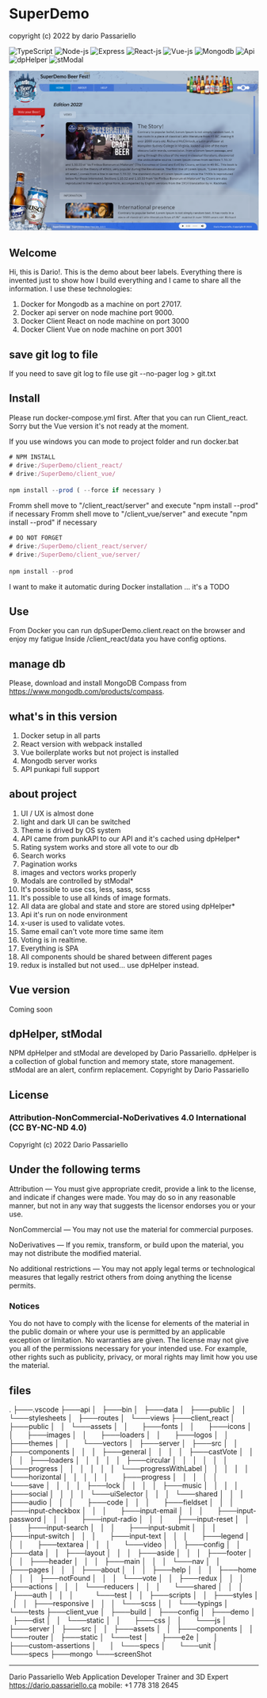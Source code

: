 # SuperDemo

copyright (c) 2022 by dario Passariello

![TypeScript](https://img.shields.io/badge/TypeScript-006b98?logo=TypeScript&logoColor=white)
![Node-js](https://img.shields.io/badge/Node-js-006b98?logo=Node-js&logoColor=white)
![Express](https://img.shields.io/badge/Express-006b98?logo=Express&logoColor=white)
![React-js](https://img.shields.io/badge/React-js-006b98?logo=React-js&logoColor=white)
![Vue-js](https://img.shields.io/badge/Vue-js-006b98?logo=Vue-js&logoColor=white)
![Mongodb](https://img.shields.io/badge/Mongodb-006b98?logo=Mongodb&logoColor=white)
![Api](https://img.shields.io/badge/Api-006b98?logo=Api&logoColor=white)
![dpHelper](https://img.shields.io/badge/dpHelper-npm-green?logo=dpHelper&logoColor=white)
![stModal](https://img.shields.io/badge/stModal-npm-green?logo=stModal&logoColor=white)

![screenShot](/screenShot/000.png)

## Welcome

Hi, this is Dario!.
This is the demo about beer labels. Everything there is invented just to show how I build everything and I came to share all the information.
I use these technologies:

1) Docker for Mongodb as a machine on port 27017.
2) Docker api server on node machine port 9000.
3) Docker Client React on node machine on port 3000
4) Docker Client Vue on node machine on port 3001

## save git log to file

If you need to save git log to file use git --no-pager log > git.txt

## Install

Please run docker-compose.yml first. After that you can run Client_react. Sorry but the Vue version it's not ready at the moment.

If you use windows you can mode to project folder and run docker.bat

```js
# NPM INSTALL
# drive:/SuperDemo/client_react/
# drive:/SuperDemo/client_vue/

npm install --prod ( --force if necessary )
```

Fromm shell move to "/client_react/server" and execute "npm install --prod" if necessary
Fromm shell move to "/client_vue/server" and execute "npm install --prod" if necessary

```js
# DO NOT FORGET
# drive:/SuperDemo/client_react/server/
# drive:/SuperDemo/client_vue/server/

npm install --prod
```

I want to make it automatic during Docker installation ... it's a TODO

## Use

From Docker you can run dpSuperDemo.client.react on the browser and enjoy my fatigue
Inside /client_react/data you have config options.

## manage db

Please, download and install MongoDB Compass from <https://www.mongodb.com/products/compass>.

## what's in this version

1) Docker setup in all parts
2) React version with webpack installed
3) Vue boilerplate works but not project is installed
4) Mongodb server works
5) API punkapi full support

## about project

1) UI / UX is almost done
2) light and dark UI can be switched
3) Theme is drived by OS system
4) API came from punkAPI to our API and it's cached using dpHelper*
5) Rating system works and store all vote to our db
6) Search works
7) Pagination works
8) images and vectors works properly
9) Modals are controlled by stModal*
10) It's possible to use css, less, sass, scss
11) It's possible to use all kinds of image formats.
12) All data are global and state and store are stored using dpHelper*
13) Api it's run on node environment
14) x-user is used to validate votes.
15) Same email can't vote more time same item
16) Voting is in realtime.
17) Everything is SPA
18) All components should be shared between different pages
19) redux is installed but not used... use dpHelper instead.

## Vue version

Coming soon

## dpHelper, stModal

NPM dpHelper and stModal are developed by Dario Passariello.
dpHelper is a collection of global function and memory state, store management. stModal are an alert, confirm replacement.
Copyright by Dario Passariello

## License

### Attribution-NonCommercial-NoDerivatives 4.0 International (CC BY-NC-ND 4.0)

Copyright (c) 2022 Dario Passariello

## Under the following terms

Attribution — You must give appropriate credit, provide a link to the license,
and indicate if changes were made. You may do so in any reasonable manner,
but not in any way that suggests the licensor endorses you or your use.

NonCommercial — You may not use the material for commercial purposes.

NoDerivatives — If you remix, transform, or build upon the material,
you may not distribute the modified material.

No additional restrictions — You may not apply legal terms or technological measures
that legally restrict others from doing anything the license permits.

### Notices

You do not have to comply with the license for elements of the material in the public
domain or where your use is permitted by an applicable exception or limitation.
No warranties are given. The license may not give you all of the permissions necessary
for your intended use. For example, other rights such as publicity, privacy, or moral
rights may limit how you use the material.

## files

.
├───.vscode
├───api
│   ├───bin
│   ├───data
│   ├───public
│   │   └───stylesheets
│   ├───routes
│   └───views
├───client_react
│   ├───public
│   │   └───assets
│   │       ├───fonts
│   │       ├───icons
│   │       ├───images
│   │       ├───loaders
│   │       ├───logos
│   │       ├───themes
│   │       └───vectors
│   ├───server
│   ├───src
│   │   ├───components
│   │   │   ├───general
│   │   │   │   ├───castVote
│   │   │   │   ├───loaders
│   │   │   │   │   ├───circular
│   │   │   │   │   │   ├───progress
│   │   │   │   │   │   └───progressWithLabel
│   │   │   │   │   └───horizontal
│   │   │   │   │       ├───progress
│   │   │   │   │       └───save
│   │   │   │   ├───lock
│   │   │   │   ├───music
│   │   │   │   ├───social
│   │   │   │   └───uiSelector
│   │   │   └───shared
│   │   │       ├───audio
│   │   │       ├───code
│   │   │       ├───fieldset
│   │   │       ├───input-checkbox
│   │   │       ├───input-email
│   │   │       ├───input-password
│   │   │       ├───input-radio
│   │   │       ├───input-reset
│   │   │       ├───input-search
│   │   │       ├───input-submit
│   │   │       ├───input-switch
│   │   │       ├───input-text
│   │   │       ├───legend
│   │   │       ├───textarea
│   │   │       └───video
│   │   ├───config
│   │   ├───data
│   │   ├───layout
│   │   │   ├───aside
│   │   │   ├───footer
│   │   │   ├───header
│   │   │   ├───main
│   │   │   └───nav
│   │   ├───pages
│   │   │   ├───about
│   │   │   ├───help
│   │   │   ├───home
│   │   │   ├───notFound
│   │   │   └───vote
│   │   ├───redux
│   │   │   ├───actions
│   │   │   └───reducers
│   │   │       └───shared
│   │   │           ├───auth
│   │   │           └───test
│   │   ├───scripts
│   │   ├───styles
│   │   │   ├───responsive
│   │   │   └───scss
│   │   └───typings
│   └───tests
├───client_vue
│   ├───build
│   ├───config
│   ├───demo
│   ├───dist
│   │   └───static
│   │       ├───css
│   │       └───js
│   ├───server
│   ├───src
│   │   ├───assets
│   │   ├───components
│   │   └───router
│   ├───static
│   └───test
│       ├───e2e
│       │   ├───custom-assertions
│       │   └───specs
│       └───unit
│           └───specs
├───mongo
└───screenShot

---------------------------------------
Dario Passariello
Web Application Developer
Trainer and 3D Expert
https://dario.passariello.ca
mobile: +1 778 318 2645
